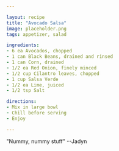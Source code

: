 ```yaml
---

layout: recipe
title: "Avocado Salsa"
image: placeholder.png
tags: appetizer, salad

ingredients:
- 6 ea Avocados, chopped
- 1 can Black Beans, drained and rinsed
- 1 can Corn, drained
- 1/2 ea Red Onion, finely minced
- 1/2 cup Cilantro leaves, chopped
- 1 cup Salsa Verde
- 1/2 ea Lime, juiced
- 1/2 tsp Salt

directions:
- Mix in large bowl
- Chill before serving
- Enjoy

---
```


"Nummy, nummy stuff" --Jadyn
